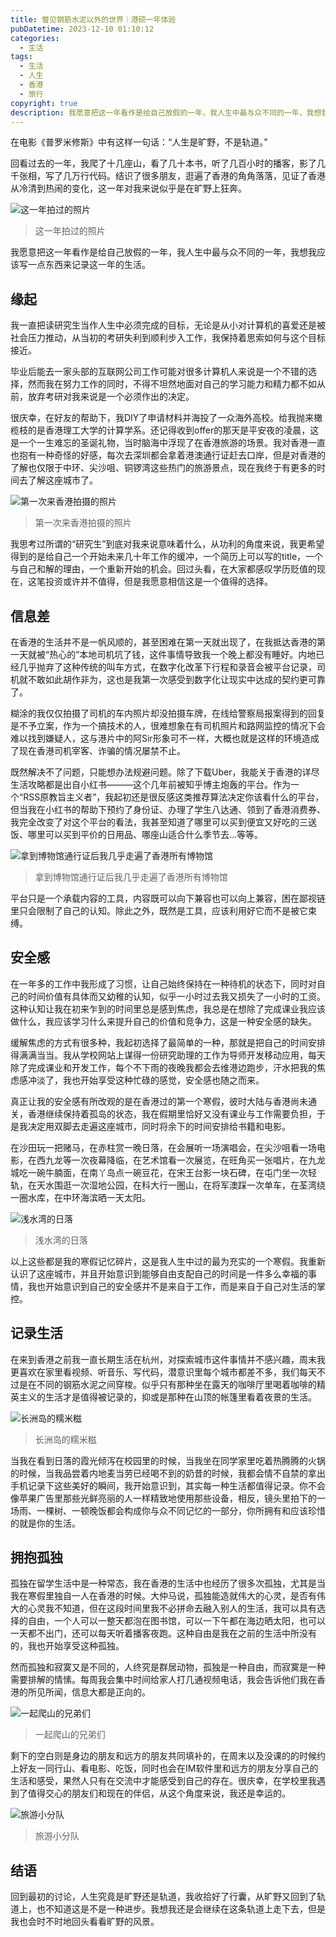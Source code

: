 ```yaml
---
title: 瞥见钢筋水泥以外的世界｜港硕一年体验
pubDatetime: 2023-12-10 01:10:12
categories:
  - 生活
tags:
  - 生活
  - 人生
  - 香港
  - 旅行
copyright: true
description: 我愿意把这一年看作是给自己放假的一年，我人生中最与众不同的一年，我想我应该写一点东西来记录这一年的生活。
---
```


在电影《普罗米修斯》中有这样一句话：“人生是旷野，不是轨道。”

回看过去的一年，我爬了十几座山，看了几十本书，听了几百小时的播客，影了几千张相，写了几万行代码。结识了很多朋友，逛遍了香港的角角落落，见证了香港从冷清到热闹的变化，这一年对我来说似乎是在旷野上狂奔。

![这一年拍过的照片](https://image.stephenfang.me/HK0.png)

> 这一年拍过的照片

我愿意把这一年看作是给自己放假的一年，我人生中最与众不同的一年，我想我应该写一点东西来记录这一年的生活。

## 缘起

我一直把读研究生当作人生中必须完成的目标，无论是从小对计算机的喜爱还是被社会压力推动，从当初的考研失利到顺利步入工作，我保持着思索如何与这个目标接近。

毕业后能去一家头部的互联网公司工作可能对很多计算机人来说是一个不错的选择，然而我在努力工作的同时，不得不坦然地面对自己的学习能力和精力都不如从前，放弃考研对我来说是一个必须作出的决定。

很庆幸，在好友的帮助下，我DIY了申请材料并海投了一众海外高校。给我抛来橄榄枝的是香港理工大学的计算学系。还记得收到offer的那天是平安夜的凌晨，这是一个一生难忘的圣诞礼物，当时脑海中浮现了在香港旅游的场景。我对香港一直也抱有一种奇怪的好感，每次去深圳都会拿着港澳通行证赶去口岸，但是对香港的了解也仅限于中环、尖沙咀、铜锣湾这些热门的旅游景点，现在我终于有更多的时间去了解这座城市了。

![第一次来香港拍摄的照片](https://image.stephenfang.me/mweb/HK1.jpg)

> 第一次来香港拍摄的照片

我思考过所谓的“研究生”到底对我来说意味着什么，从功利的角度来说，我更希望得到的是给自己一个开始未来几十年工作的缓冲，一个简历上可以写的title，一个与自己和解的理由，一个重新开始的机会。回过头看，在大家都感叹学历贬值的现在，这笔投资或许并不值得，但是我愿意相信这是一个值得的选择。

## 信息差

在香港的生活并不是一帆风顺的，甚至困难在第一天就出现了，在我抵达香港的第一天就被“热心的”本地司机坑了钱，这件事情导致我一个晚上都没有睡好。内地已经几乎抛弃了这种传统的叫车方式，在数字化改革下行程和录音会被平台记录，司机就不敢如此胡作非为，这也是我第一次感受到数字化让现实中达成的契约更可靠了。

糊涂的我仅仅拍摄了司机的车内照片却没拍摄车牌，在线给警察局报案得到的回复是不予立案，作为一个搞技术的人，很难想象在有司机照片和路网监控的情况下会难以找到嫌疑人，这与港片中的阿Sir形象可不一样，大概也就是这样的环境造成了现在香港司机宰客、诈骗的情况屡禁不止。

既然解决不了问题，只能想办法规避问题。除了下载Uber，我能关于香港的详尽生活攻略都是出自小红书———这个几年前被知乎博主炮轰的平台。作为一个“RSS原教旨主义者”，我起初还是很反感这类推荐算法决定你该看什么的平台，但当我在小红书的帮助下预约了身份证、办理了学生八达通、领到了香港消费券、我完全改变了对这个平台的看法，我甚至知道了哪里可以买到便宜又好吃的三送饭、哪里可以买到平价的日用品、哪座山适合什么季节去…等等。

![拿到博物馆通行证后我几乎走遍了香港所有博物馆](https://image.stephenfang.me/mweb/HK2.JPG)

> 拿到博物馆通行证后我几乎走遍了香港所有博物馆

平台只是一个承载内容的工具，内容既可以向下兼容也可以向上兼容，困在鄙视链里只会限制了自己的认知。除此之外，既然是工具，应该利用好它而不是被它束缚。

## 安全感

在一年多的工作中我形成了习惯，让自己始终保持在一种待机的状态下，同时对自己的时间价值有具体而又幼稚的认知，似乎一小时过去我又损失了一小时的工资。这种认知让我在初来乍到的时间里总是感到焦虑，我总是在想除了完成课业我应该做什么，我应该学习什么来提升自己的价值和竞争力，这是一种安全感的缺失。

缓解焦虑的方式有很多种，我起初选择了最简单的一种，那就是把自己的时间安排得满满当当。我从学校网站上谋得一份研究助理的工作为导师开发移动应用，每天除了完成课业和开发工作，每个不下雨的夜晚我都会去维港边跑步，汗水把我的焦虑感冲淡了，我也开始享受这种忙碌的感觉，安全感也随之而来。

真正让我的安全感有所改观的是在香港过的第一个寒假，彼时大陆与香港尚未通关，香港继续保持着孤岛的状态，我在假期里恰好又没有课业与工作需要负担，于是我决定用双脚去走遍这座城市，同时将余下的时间安排给书籍和电影。

在沙田玩一把赌马，在赤柱赏一晚日落，在会展听一场演唱会，在尖沙咀看一场电影，在西九龙等一次夜幕降临，在艺术馆看一次展览，在旺角买一张唱片，在九龙城吃一碗牛腩面，在南丫岛点一碗豆花，在宋王台影一块石碑，在屯门坐一次轻轨，在天水围逛一次湿地公园，在科大行一圈山，在将军澳踩一次单车，在荃湾绕一圈水库，在中环海滨晒一天太阳。

![浅水湾的日落](https://image.stephenfang.me/mweb/HK3.jpg)

> 浅水湾的日落

以上这些都是我的寒假记忆碎片，这是我人生中过的最为充实的一个寒假。我重新认识了这座城市，并且开始意识到能够自由支配自己的时间是一件多么幸福的事情，我也开始意识到自己的安全感并不是来自于工作，而是来自于自己对生活的掌控。

## 记录生活

在来到香港之前我一直长期生活在杭州，对探索城市这件事情并不感兴趣，周末我更喜欢在家里看视频、听音乐、写代码，潜意识里每个城市都差不多，我们每天不过是在不同的钢筋水泥之间穿梭。似乎只有那种坐在露天的咖啡厅里喝着咖啡的精英主义的生活才是值得被记录的，抑或是那种在山顶的帐篷里看着夜景的生活。

![长洲岛的糯米糍](https://image.stephenfang.me/mweb/HK4.JPG)

> 长洲岛的糯米糍

当我在看到日落的霞光倾泻在校园里的时候，当我坐在同学家里吃着热腾腾的火锅的时候，当我品尝着内地麦当劳已经喝不到的奶昔的时候，我都会情不自禁的拿出手机记录下这些美好的瞬间，我开始意识到，其实每一种生活都值得记录。你不会像苹果广告里那些光鲜亮丽的人一样精致地使用那些设备，相反，镜头里拍下的一场雨、一棵树、一顿晚饭都会构成你与众不同记忆的一部分，你所拥有和应该珍惜的就是你的生活。

## 拥抱孤独

孤独在留学生活中是一种常态，我在香港的生活中也经历了很多次孤独，尤其是当我在寒假里独自一人在香港的时候。大仲马说，孤独能造就伟大的心灵，是否有伟大的心灵我不知道，但在这段时间里我不必拼命去融入别人的生活，我可以具有选择的自由，一个人可以一整天都泡在图书馆，可以一下午都在海边晒太阳，也可以一天都不出门，还可以每天听着播客夜跑。这种自由是我在之前的生活中所没有的，我也开始享受这种孤独。

然而孤独和寂寞又是不同的，人终究是群居动物，孤独是一种自由，而寂寞是一种需要排解的情愫。每周我会集中时间给家人打几通视频电话，我会告诉他们我在香港的所见所闻，信息大都是正向的。

![一起爬山的兄弟们](https://image.stephenfang.me/mweb/HK5.JPG)

> 一起爬山的兄弟们

剩下的空白则是身边的朋友和远方的朋友共同填补的，在周末以及没课的的时候约上好友一同行山、看电影、吃饭，同时也会在IM软件里和远方的朋友分享自己的生活和感受，果然人只有在交流中才能感受到自己的存在。很庆幸，在学校里我遇到了值得交心的朋友们和现在的伴侣，从这个角度来说，我还是幸运的。

![旅游小分队](https://image.stephenfang.me/mweb/HK6.JPG)

> 旅游小分队

## 结语

回到最初的讨论，人生究竟是旷野还是轨道，我收拾好了行囊，从旷野又回到了轨道上，也不知道这是不是一种进步。我想我还是会继续在这条轨道上走下去，但是我也会时不时地回头看看旷野的风景。
